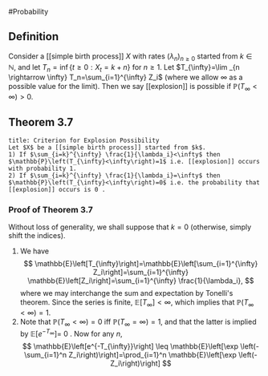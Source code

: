 #Probability 

## Definition
Consider a [[simple birth process]] $X$ with rates $\left(\lambda_n\right)_{n \geq 0}$ started from $k \in \mathbb{N}$, and let $T_n=\inf \left\{t \geq 0: X_t=k+n\right\}$ for $n \geq 1$. Let $T_{\infty}=\lim _{n \rightarrow \infty} T_n=\sum_{i=1}^{\infty} Z_i$ (where we allow $\infty$ as a possible value for the limit). Then we say [[explosion]] is possible if $\mathbb{P}\left(T_{\infty}<\infty\right)>0$.

## Theorem 3.7
```ad-theorem
title: Criterion for Explosion Possibility
Let $X$ be a [[simple birth process]] started from $k$.
1) If $\sum_{i=k}^{\infty} \frac{1}{\lambda_i}<\infty$ then $\mathbb{P}\left(T_{\infty}<\infty\right)=1$ i.e. [[explosion]] occurs with probability 1.
2) If $\sum_{i=k}^{\infty} \frac{1}{\lambda_i}=\infty$ then $\mathbb{P}\left(T_{\infty}<\infty\right)=0$ i.e. the probability that [[explosion]] occurs is 0 .
```
### Proof of Theorem 3.7
Without loss of generality, we shall suppose that $k=0$ (otherwise, simply shift the indices).
1) We have
$$
\mathbb{E}\left[T_{\infty}\right]=\mathbb{E}\left[\sum_{i=1}^{\infty} Z_i\right]=\sum_{i=1}^{\infty} \mathbb{E}\left[Z_i\right]=\sum_{i=1}^{\infty} \frac{1}{\lambda_i},
$$
where we may interchange the sum and expectation by Tonelli's theorem. Since the series is finite, $\mathbb{E}\left[T_{\infty}\right]<\infty$, which implies that $\mathbb{P}\left(T_{\infty}<\infty\right)=1$.
2) Note that $\mathbb{P}\left(T_{\infty}<\infty\right)=0$ iff $\mathbb{P}\left(T_{\infty}=\infty\right)=1$, and that the latter is implied by $\mathbb{E}\left[e^{-T_{\infty}}\right]=$ 0 . Now for any $n$,
$$
\mathbb{E}\left[e^{-T_{\infty}}\right] \leq \mathbb{E}\left[\exp \left(-\sum_{i=1}^n Z_i\right)\right]=\prod_{i=1}^n \mathbb{E}\left[\exp \left(-Z_i\right)\right]
$$